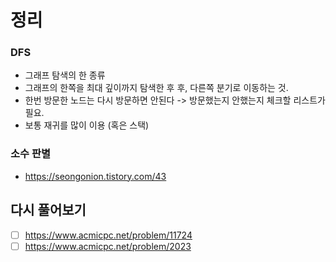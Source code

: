 # 정리

### DFS
- 그래프 탐색의 한 종류
- 그래프의 한쪽을 최대 깊이까지 탐색한 후 후, 다른쪽 분기로 이동하는 것.
- 한번 방문한 노드는 다시 방문하면 안된다 -> 방문했는지 안했는지 체크할 리스트가 필요.
- 보통 재귀를 많이 이용 (혹은 스택)

### 소수 판별
- https://seongonion.tistory.com/43

## 다시 풀어보기
- [ ] <https://www.acmicpc.net/problem/11724>
- [ ] <https://www.acmicpc.net/problem/2023>
